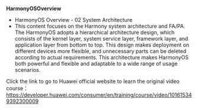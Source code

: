 **HarmonyOSOverview**
- HarmonyOS Overview - 02 System Architecture
- This content focuses on the Harmony system architecture and FA/PA. The HarmonyOS adopts a hierarchical architecture design, which consists of the kernel layer, system service layer, framework layer, and application layer from bottom to top. This design makes deployment on different devices more flexible, and unnecessary parts can be deleted according to actual requirements.
This architecture makes HarmonyOS both powerful and flexible and adaptable to a wide range of usage scenarios.

Click the link to go to Huawei official website to learn the original video course：https://developer.huawei.com/consumer/en/training/course/video/101615349392300009
